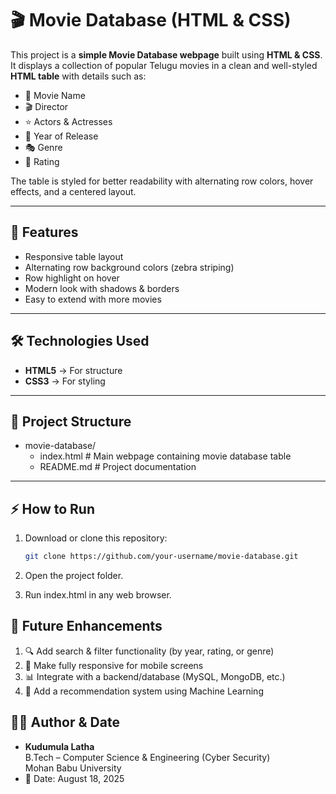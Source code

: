 # 🎬 Movie Database (HTML & CSS) 

This project is a **simple Movie Database webpage** built using **HTML & CSS**.  
It displays a collection of popular Telugu movies in a clean and well-styled **HTML table** with details such as:

- 🎥 Movie Name  
- 🎬 Director  
- ⭐ Actors & Actresses  
- 📅 Year of Release  
- 🎭 Genre  
- 🌟 Rating  

The table is styled for better readability with alternating row colors, hover effects, and a centered layout.

---

## 🚀 Features
- Responsive table layout  
- Alternating row background colors (zebra striping)  
- Row highlight on hover  
- Modern look with shadows & borders  
- Easy to extend with more movies  

---

## 🛠️ Technologies Used
- **HTML5** → For structure  
- **CSS3** → For styling  

---

## 📂 Project Structure
- movie-database/
  - index.html # Main webpage containing movie database table
  - README.md # Project documentation

---

## ⚡ How to Run
1. Download or clone this repository:
   ```bash
   git clone https://github.com/your-username/movie-database.git
  2. Open the project folder.

  3. Run index.html in any web browser.

## 🎯 Future Enhancements

  1. 🔍 Add search & filter functionality (by year, rating, or genre)
  2. 📱 Make fully responsive for mobile screens
  3. 📊 Integrate with a backend/database (MySQL, MongoDB, etc.)
  4. 🤖 Add a recommendation system using Machine Learning


  ## 👩‍💻 Author & Date
   - **Kudumula Latha**  
     B.Tech – Computer Science & Engineering (Cyber Security)  
     Mohan Babu University  
   - 📆 Date: August 18, 2025

